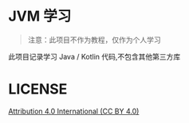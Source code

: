 # JVM 学习

> 注意：此项目不作为教程，仅作为个人学习

此项目记录学习 Java / Kotlin 代码,不包含其他第三方库

# LICENSE

[Attribution 4.0 International (CC BY 4.0)](https://creativecommons.org/licenses/by/4.0/)

